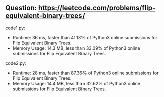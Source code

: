 ## Question: https://leetcode.com/problems/flip-equivalent-binary-trees/

code1.py:
* Runtime: 36 ms, faster than 41.13% of Python3 online submissions for Flip Equivalent Binary Trees.
* Memory Usage: 14.3 MB, less than 33.09% of Python3 online submissions for Flip Equivalent Binary Trees.

code2.py:
* Runtime: 28 ms, faster than 87.36% of Python3 online submissions for Flip Equivalent Binary Trees.
* Memory Usage: 14.4 MB, less than 32.62% of Python3 online submissions for Flip Equivalent Binary Trees.